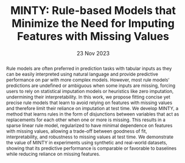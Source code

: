 ---
title: 'MINTY: Rule-based Models that Minimize the Need for
Imputing Features with Missing Values'

# Authors
# If you created a profile for a user (e.g. the default `admin` user), write the username (folder name) here
# and it will be replaced with their full name and linked to their profile.
authors:
  - admin
  - Fredrik D. Johansson

# Author notes (optional)
#author_notes:
#  - 'Equal contribution'
#  - 'Equal contribution'

date: '23 Nov 2023'
doi: ''

# Schedule page publish date (NOT publication's date).
publishDate: '23 Nov 2023'

# Publication type.
# Accepts a single type but formatted as a YAML list (for Hugo requirements).
# Enter a publication type from the CSL standard.
publication_types: ['paper-conference']

# Publication name and optional abbreviated publication name.
publication: In *Proceedings of AISTATS 2024*
publication_short: ''

abstract: Rule models are often preferred in prediction tasks with tabular inputs as they can be easily interpreted using natural language and provide predictive performance on par with more complex models. However, most rule models’ predictions are undefined or ambiguous when some inputs are missing, forcing users to rely on statistical imputation models or heuristics like zero imputation, undermining their interpretability. In this work, we propose fitting concise yet precise rule models that learn to avoid relying on features with missing values and therefore limit their reliance on imputation at test time. We develop MINTY, a method that learns rules in the form of disjunctions between variables that act as replacements for each other when one or more is missing. This results in a sparse linear rule model, regularized to have minimal dependence on features with missing values, allowing a trade-off between goodness of fit, interpretability, and robustness to missing values at test time. We demonstrate the value of MINTY in experiments using synthetic and real-world datasets, showing that its predictive performance is comparable or favorable to baselines while reducing reliance on missing features.

# Summary. An optional shortened abstract.
summary: We propose MINTY, a rule-based model that learns to avoid reliance on missing features by using disjunctive rules as replacements, maintaining interpretability and predictive performance while reducing dependence on imputation.

#tags:
#  - Large Language Models

# Display this page in the Featured widget?
featured: true

# Custom links (uncomment lines below)
# links:
# - name: Custom Link
#   url: http://example.org

url_pdf: 'https://arxiv.org/pdf/2311.14108'
url_code: 'https://github.com/Healthy-AI/minty'
url_dataset: ''
url_poster: ''
url_project: ''
url_slides: ''
url_source: ''
url_video: ''

# Featured image
# To use, add an image named `featured.jpg/png` to your page's folder.
image:
  caption: 'Figure by Lena Stempfle'
  focal_point: ''
  preview_only: false

# Associated Projects (optional).
#   Associate this publication with one or more of your projects.
#   Simply enter your project's folder or file name without extension.
#   E.g. `internal-project` references `content/project/internal-project/index.md`.
#   Otherwise, set `projects: []`.
projects:
  - []

# Slides (optional).
#   Associate this publication with Markdown slides.
#   Simply enter your slide deck's filename without extension.
#   E.g. `slides: "example"` references `content/slides/example/index.md`.
#   Otherwise, set `slides: ""`.
slides: ''
---